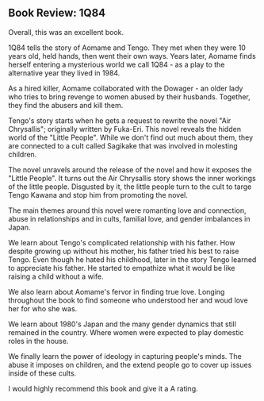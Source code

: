 
## Book Review: 1Q84

Overall, this was an excellent book. 

1Q84 tells the story of Aomame and Tengo. They met when they were 10 years old, held hands, then went their own ways. Years later, Aomame finds herself entering a mysterious world we call 1Q84 - as a play to the alternative year they lived in 1984. 

As a hired killer, Aomame collaborated with the Dowager - an older lady who tries to bring revenge to women abused by their husbands. Together, they find the abusers and kill them. 

Tengo's story starts when he gets a request to rewrite the novel "Air Chrysallis"; originally written by Fuka-Eri. This novel reveals the hidden world of the "Little People". While we don't find out much about them, they are connected to a cult called Sagikake that was involved in molesting children. 

The novel unravels around the release of the novel and how it exposes the "Little People". It turns out the Air Chrysallis story shows the inner workings of the little people. Disgusted by it, the little people turn to the cult to targe Tengo Kawana and stop him from promoting the novel. 

The main themes around this novel were romanting love and connection, abuse in relationships and in cults, familial love, and gender imbalances in Japan.

We learn about Tengo's complicated relationship with his father. How despite growing up without his mother, his father tried his best to raise Tengo. Even though he hated his childhood, later in the story Tengo learned to appreciate his father. He started to empathize what it would be like raising a child without a wife. 

We also learn about Aomame's fervor in finding true love. Longing throughout the book to find someone who understood her and woud love her for who she was.

We learn about 1980's Japan and the many gender dynamics that still remained in the country. Where women were expected to play domestic roles in the house.

We finally learn the power of ideology in capturing people's minds. The abuse it imposes on children, and the extend people go to cover up issues inside of these cults.

I would highly recommend this book and give it a A rating.
